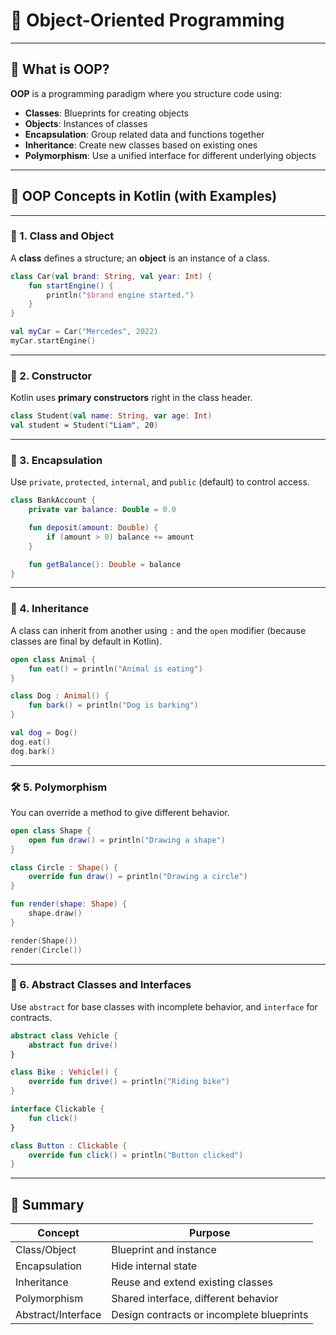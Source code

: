 # 🌼 **Object-Oriented Programming**

---

## 🧩 What is OOP?

**OOP** is a programming paradigm where you structure code using:
- **Classes**: Blueprints for creating objects  
- **Objects**: Instances of classes  
- **Encapsulation**: Group related data and functions together  
- **Inheritance**: Create new classes based on existing ones  
- **Polymorphism**: Use a unified interface for different underlying objects

---

## 🧩 OOP Concepts in Kotlin (with Examples)

---

### 🧠 1. **Class and Object**

A **class** defines a structure; an **object** is an instance of a class.

```kotlin
class Car(val brand: String, val year: Int) {
    fun startEngine() {
        println("$brand engine started.")
    }
}

val myCar = Car("Mercedes", 2022)
myCar.startEngine()
```

---

### 🔨 2. **Constructor**

Kotlin uses **primary constructors** right in the class header.

```kotlin
class Student(val name: String, var age: Int)
val student = Student("Liam", 20)
```

---

### 🔐 3. **Encapsulation**

Use `private`, `protected`, `internal`, and `public` (default) to control access.

```kotlin
class BankAccount {
    private var balance: Double = 0.0

    fun deposit(amount: Double) {
        if (amount > 0) balance += amount
    }

    fun getBalance(): Double = balance
}
```

---

### 🧲 4. **Inheritance**

A class can inherit from another using `:` and the `open` modifier (because classes are final by default in Kotlin).

```kotlin
open class Animal {
    fun eat() = println("Animal is eating")
}

class Dog : Animal() {
    fun bark() = println("Dog is barking")
}

val dog = Dog()
dog.eat()
dog.bark()
```

---

### 🛠 5. **Polymorphism**

You can override a method to give different behavior.

```kotlin
open class Shape {
    open fun draw() = println("Drawing a shape")
}

class Circle : Shape() {
    override fun draw() = println("Drawing a circle")
}

fun render(shape: Shape) {
    shape.draw()
}

render(Shape())
render(Circle())
```

---

### 🧱 6. **Abstract Classes and Interfaces**

Use `abstract` for base classes with incomplete behavior, and `interface` for contracts.

```kotlin
abstract class Vehicle {
    abstract fun drive()
}

class Bike : Vehicle() {
    override fun drive() = println("Riding bike")
}

interface Clickable {
    fun click()
}

class Button : Clickable {
    override fun click() = println("Button clicked")
}
```

---

## 📌 Summary

| Concept              | Purpose                                      |
|----------------------|----------------------------------------------|
| Class/Object         | Blueprint and instance                       |
| Encapsulation        | Hide internal state                          |
| Inheritance          | Reuse and extend existing classes            |
| Polymorphism         | Shared interface, different behavior         |
| Abstract/Interface   | Design contracts or incomplete blueprints    |

